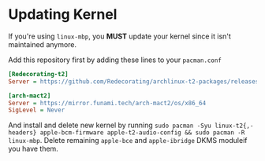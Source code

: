 # Updating Kernel

If you're using `linux-mbp`, you **MUST** update your kernel since it isn't maintained anymore.

Add this repository first by adding these lines to your `pacman.conf`

```ini
[Redecorating-t2]
Server = https://github.com/Redecorating/archlinux-t2-packages/releases/download/packages

[arch-mact2]
Server = https://mirror.funami.tech/arch-mact2/os/x86_64
SigLevel = Never
```

And install and delete new kernel by running `sudo pacman -Syu linux-t2{,-headers} apple-bcm-firmware apple-t2-audio-config && sudo pacman -R linux-mbp`. Delete remaining `apple-bce` and `apple-ibridge` DKMS moduleif you have them.
